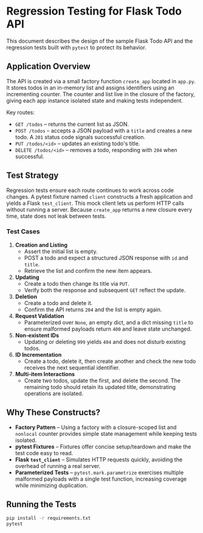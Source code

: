 # Regression Testing for Flask Todo API

This document describes the design of the sample Flask Todo API and the
regression tests built with `pytest` to protect its behavior.

## Application Overview

The API is created via a small factory function `create_app` located in
`app.py`. It stores todos in an in-memory list and assigns identifiers using
an incrementing counter. The counter and list live in the closure of the
factory, giving each app instance isolated state and making tests
independent.

Key routes:

- `GET /todos` – returns the current list as JSON.
- `POST /todos` – accepts a JSON payload with a `title` and creates a new
todo. A `201` status code signals successful creation.
- `PUT /todos/<id>` – updates an existing todo's title.
- `DELETE /todos/<id>` – removes a todo, responding with `204` when
successful.

## Test Strategy

Regression tests ensure each route continues to work across code changes.
A pytest fixture named `client` constructs a fresh application and yields a
Flask `test_client`. This mock client lets us perform HTTP calls without
running a server. Because `create_app` returns a new closure every time,
state does not leak between tests.

### Test Cases

1. **Creation and Listing**
   - Assert the initial list is empty.
   - POST a todo and expect a structured JSON response with `id` and `title`.
   - Retrieve the list and confirm the new item appears.
2. **Updating**
   - Create a todo then change its title via `PUT`.
   - Verify both the response and subsequent `GET` reflect the update.
3. **Deletion**
   - Create a todo and delete it.
   - Confirm the API returns `204` and the list is empty again.
4. **Request Validation**
   - Parameterized over `None`, an empty dict, and a dict missing `title` to
     ensure malformed payloads return `400` and leave state unchanged.
5. **Non‑existent IDs**
   - Updating or deleting `999` yields `404` and does not disturb existing
     todos.
6. **ID Incrementation**
   - Create a todo, delete it, then create another and check the new todo
     receives the next sequential identifier.
7. **Multi‑item Interactions**
   - Create two todos, update the first, and delete the second. The remaining
     todo should retain its updated title, demonstrating operations are
     isolated.

## Why These Constructs?

- **Factory Pattern** – Using a factory with a closure-scoped list and
  `nonlocal` counter provides simple state management while keeping tests
  isolated.
- **pytest Fixtures** – Fixtures offer concise setup/teardown and make the
  test code easy to read.
- **Flask `test_client`** – Simulates HTTP requests quickly, avoiding the
  overhead of running a real server.
- **Parameterized Tests** – `pytest.mark.parametrize` exercises multiple
  malformed payloads with a single test function, increasing coverage while
  minimizing duplication.

## Running the Tests

```bash
pip install -r requirements.txt
pytest
```
